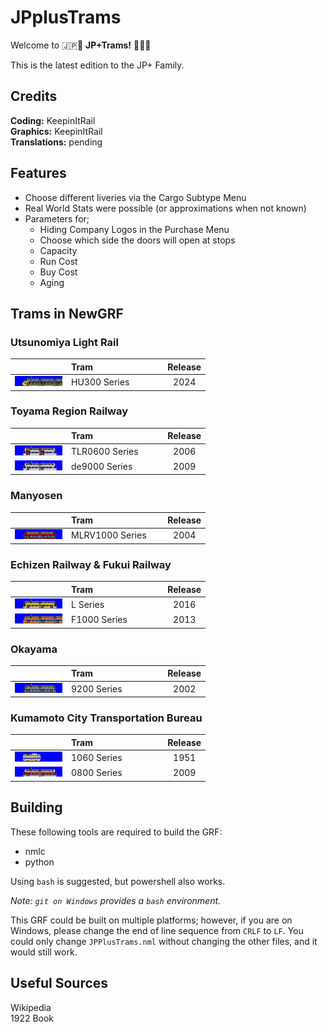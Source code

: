 # JPplusTrams

Welcome to 🇯🇵🚋 **JP+Trams!** 🚋🇯🇵

This is the latest edition to the JP+ Family. 

## Credits
**Coding:** KeepinItRail\
**Graphics:** KeepinItRail\
**Translations:** pending

## Features

* Choose different liveries via the Cargo Subtype Menu
* Real World Stats were possible (or approximations when not known)
* Parameters for;
    * Hiding Company Logos in the Purchase Menu
    * Choose which side the doors will open at stops
    * Capacity
    * Run Cost
    * Buy Cost
    * Aging

## Trams in NewGRF

### Utsunomiya Light Rail
| | Tram &nbsp; &nbsp; &nbsp; &nbsp; &nbsp; &nbsp; &nbsp; &nbsp; &nbsp; &nbsp; &nbsp; &nbsp; &nbsp; &nbsp; | Release |
| --- | --- | :---:|
|![HU300 Series](/src/trams/hu300/gfx/hu300_purchase.png)| HU300 Series| 2024 |

### Toyama Region Railway
| | Tram &nbsp; &nbsp; &nbsp; &nbsp; &nbsp; &nbsp; &nbsp; &nbsp; &nbsp; &nbsp; &nbsp; &nbsp; &nbsp; &nbsp; | Release |
| --- | --- | :---:|
|![tlr0600 Series](/src/trams/tlr0600/gfx/tlr0600_purchase.png)| TLR0600 Series | 2006 |
|![de9000 Series](/src/trams/de9000/gfx/de9000_purchase.png)| de9000 Series | 2009 |

### Manyosen
| | Tram &nbsp; &nbsp; &nbsp; &nbsp; &nbsp; &nbsp; &nbsp; &nbsp; &nbsp; &nbsp; &nbsp; &nbsp; &nbsp; &nbsp; | Release |
| --- | --- | :---:|
|![mlrv1000 Series](/src/trams/mlrv1000/gfx/mlrv1000_purchase.png)| MLRV1000 Series | 2004 |

### Echizen Railway & Fukui Railway
| | Tram &nbsp; &nbsp; &nbsp; &nbsp; &nbsp; &nbsp; &nbsp; &nbsp; &nbsp; &nbsp; &nbsp; &nbsp; &nbsp; &nbsp; | Release |
| --- | --- | :---:|
|![L Series](/src/trams/l/gfx/l_purchase.png)| L Series | 2016 |
|![F1000 Series](/src/trams/f1000/gfx/f1000_purchase.png)| F1000 Series | 2013 |

### Okayama
| | Tram &nbsp; &nbsp; &nbsp; &nbsp; &nbsp; &nbsp; &nbsp; &nbsp; &nbsp; &nbsp; &nbsp; &nbsp; &nbsp; &nbsp; | Release |
| --- | --- | :---:|
|![9200 Series](/src/trams/9200/gfx/9200_purchase.png)| 9200 Series | 2002 |

### Kumamoto City Transportation Bureau
| | Tram &nbsp; &nbsp; &nbsp; &nbsp; &nbsp; &nbsp; &nbsp; &nbsp; &nbsp; &nbsp; &nbsp; &nbsp; &nbsp; &nbsp; | Release |
| --- | --- | :---:|
|![1060 Series](/src/trams/1060/gfx/1060_purchase.png)| 1060 Series | 1951 |
|![0800 Series](/src/trams/0800/gfx/0800_purchase.png)| 0800 Series | 2009 |

## Building

These following tools are required to build the GRF:

- nmlc
- python

Using `bash` is suggested, but powershell also works.

*Note: `git on Windows` provides a `bash` environment.*

This GRF could be built on multiple platforms; however, if you are on Windows, please change the end of line sequence from `CRLF` to `LF`. You could only change `JPPlusTrams.nml` without changing the other files, and it would still work.

## Useful Sources

Wikipedia\
1922 Book
